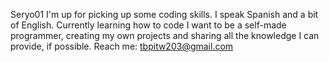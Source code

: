 Seryo01
I'm up for picking up some coding skills.
I speak Spanish and a bit of English.
Currently learning how to code
I want to be a self-made programmer, creating my own projects and sharing all the knowledge I can provide, if possible.
Reach me: tbpitw203@gmail.com
